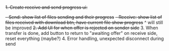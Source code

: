 ~~1. Create receive and send progress ui:~~

~~- Send: show list of files sending and their progress~~
~~- Receive: show list of files received with download btn, have current file show progress~~
^ will still be improved
~~2. Add UI for when offer is rejected on sender side~~
3. When transfer is done, add button to return to "awaiting offer" on receive side, reset everything (maybe?)
4. Error handling, unexpected disconnect during send
